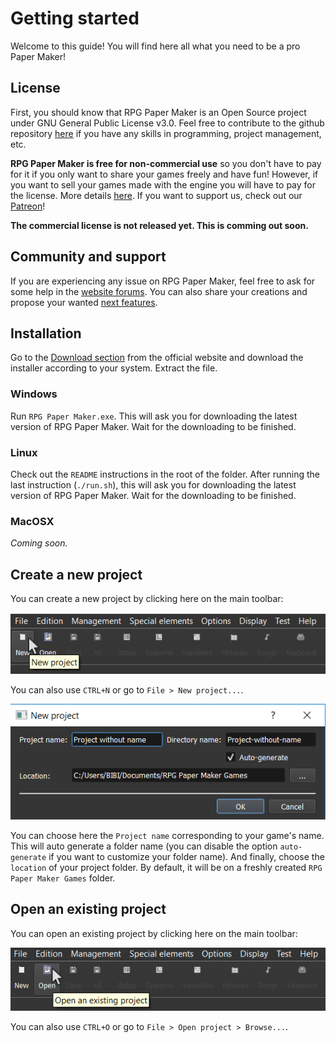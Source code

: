 # Getting started

Welcome to this guide! You will find here all what you need to be a pro Paper Maker!

## License

First, you should know that RPG Paper Maker is an Open Source project under GNU General Public License v3.0. Feel free to contribute to the github repository [here](https://github.com/RPG-Paper-Maker/RPG-Paper-Maker) if you have any skills in programming, project management, etc.

**RPG Paper Maker is free for non-commercial use** so you don't have to pay for it if you only want to share your games freely and have fun! However, if you want to sell your games made with the engine you will have to pay for the license. More details [here](http://rpg-paper-maker.com/index.php/downloads#content). If you want to support us, check out our [Patreon](https://www.patreon.com/rpgpapermaker/overview)!

**The commercial license is not released yet. This is comming out soon.**

## Community and support

If you are experiencing any issue on RPG Paper Maker, feel free to ask for some help in the [website forums](http://rpg-paper-maker.com/index.php/forum). You can also share your creations and propose your wanted [next features](https://feathub.com/RPG-Paper-Maker/RPG-Paper-Maker).

## Installation

Go to the [Download section](http://rpg-paper-maker.com/index.php/downloads#content) from the official website and download the installer according to your system. Extract the file.

### Windows

Run `RPG Paper Maker.exe`. This will ask you for downloading the latest version of RPG Paper Maker. Wait for the downloading to be finished.

### Linux

Check out the `README` instructions in the root of the folder. After running the last instruction (`./run.sh`), this will ask you for downloading the latest version of RPG Paper Maker. Wait for the downloading to be finished.

### MacOSX

*Coming soon.*

## Create a new project

You can create a new project by clicking here on the main toolbar:

![Screenshot](img/new-project.png)

You can also use `CTRL+N` or go to `File > New project...`.

![Screenshot](img/new-project-window.png)

You can choose here the `Project name` corresponding to your game's name. This will auto generate a folder name (you can disable the option `auto-generate` if you want to customize your folder name). And finally, choose the `location` of your project folder. By default, it will be on a freshly created `RPG Paper Maker Games` folder.

## Open an existing project

You can open an existing project by clicking here on the main toolbar:

![Screenshot](img/open-project.png)

You can also use `CTRL+O` or go to `File > Open project > Browse...`.